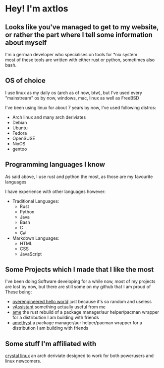 # Hey! I'm axtlos
## Looks like you've managed to get to my website, or rather the part where I tell some information about myself  
  
I'm a german developer who specialises on tools for *nix system  
most of these tools are written with either rust or python, sometimes also bash.  
  
## OS of choice
I use linux as my daily os (arch as of now, btw), but I've used every "mainstream" os by now, windows, mac, linux as well as FreeBSD  
  
I've been using linux for about 7 years by now, I've used following distros:

- Arch linux and many arch deriviates
- Debian
- Ubuntu
- Fedora
- OpenSUSE
- NixOS
- gentoo

## Programming languages I know
As said above, I use rust and python the most, as those are my favourite languages

I have experience with other languages however:

- Traditional Languages:
    - Rust
    - Python
    - Java
    - Bash
    - C
    - C#
- Markdown Languages:
    - HTML
    - CSS
    - JavaScript

## Some Projects which I made that I like the most
I've been doing Software developing for a while now, most of my projects are lost by now, but there are still some on my github that I am proud of
These being:
  
- [overengineered hello world](https://github.com/axtloss/overengineered-hello-world) just because it's so random and useless
- [vAssistant](https://github.com/axtloss/vAssistant) something actually useful from me
- [ame](https://github.com/crystal-linux/ame) the rust rebuild of a package manager/aur helper/pacman wrapper for a distribution I am building with friends
- [amethyst](https://github.com/crystal-linux/amethyst) a package manager/aur helper/pacman wrapper for a distribution I am building with friends

## Some stuff I'm affiliated with
[crystal linux](https://crystal-ux.com) an arch deriviate designed to work for both powerusers and linux newcomers.
